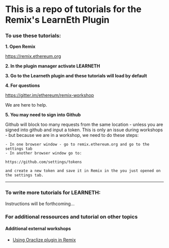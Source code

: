 # This is a repo of tutorials for the Remix's LearnEth Plugin


### To use these tutorials:


**1. Open Remix**

https://remix.ethereum.org

**2. In the plugin manager activate LEARNETH**

**3. Go to the Learneth plugin and these tutorials will load by default**

**4. For questions**

https://gitter.im/ethereum/remix-workshop

We are here to help.


**5. You may need to sign into Github**

Github will block too many requests from the same location - unless you are signed into github and input a token.  This is only an issue during workshops - but because we are in a workshop, we need to do these steps:

    - In one browser window - go to remix.ethereum.org and go to the settings tab
    - In another browser window go to: 
    
    https://github.com/settings/tokens 
    
    and create a new token and save it in Remix in the you just opened on the settings tab.

---
### To write more tutorials for LEARNETH:
Instructions will be forthcoming...

### For additional ressources and tutorial on other topics

#### Additional external workshops
- [Using Oraclize plugin in Remix](https://medium.com/coinmonks/using-apis-in-your-ethereum-smart-contract-with-oraclize-95656434292e)
